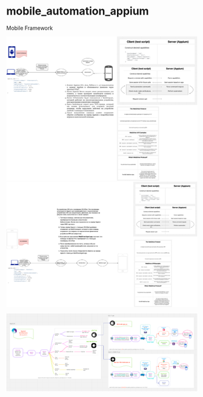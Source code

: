 # mobile_automation_appium

Mobile Framework

![Android arch](image_arch/appium_android.drawio.png)
![iOS arch](image_arch/appium_IOS.drawio.png)

![img.png](image_arch/full_arch.png)